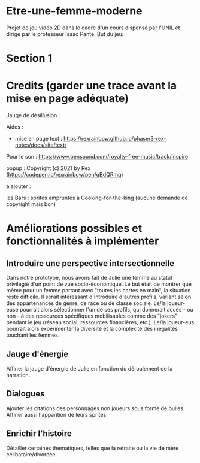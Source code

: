 # Etre-une-femme-moderne
Projet de jeu vidéo 2D dans le cadre d'un cours dispensé par l'UNIL et dirigé par le professeur Isaac Pante. 
But du jeu:

# Section 1


# Credits (garder une trace avant la mise en page adéquate)

Jauge de désillusion : 

Aides : 
- mise en page text : https://rexrainbow.github.io/phaser3-rex-notes/docs/site/text/ 


Pour le son : https://www.bensound.com/royalty-free-music/track/inspire

popup : Copyright (c) 2021 by Rex (https://codepen.io/rexrainbow/pen/qBdQRmq)

a ajouter :

les Bars : sprites empruntés à Cooking-for-the-king (aucune demande de copyright mais bon)


# Améliorations possibles et fonctionnalités à implémenter
## Introduire une perspective intersectionnelle
Dans notre prototype, nous avons fait de Julie une femme au statut privilégié d'un point de vue socio-économique. Le but était de montrer que même pour un femme partant avec "toutes les cartes en main", la situation reste difficile. Il serait intéressant d'introduire d'autres profils, variant selon des appartenances de genre, de race ou de classe sociale. Le/la joueur-euse pourrait alors sélectionner l'un de ses profils, qui donnerait accès - ou non - à des ressources spécifiques mobilisables comme des "jokers" pendant le jeu (réseau social, ressources financières, etc.). Le/la joueur-eus pourrait alors expérimenter la diversité et la complexité des inégalités touchant les femmes.

## Jauge d'énergie
Affiner la jauge d'énergie de Julie en fonction du déroulement de la narration.

## Dialogues
Ajouter les citations des personnages non joueurs sous forme de bulles. Affiner aussi l'apparition de leurs sprites.

## Enrichir l'histoire 
Détailler certaines thématiques, telles que la retraite ou la vie de mère célibataire/divorcée.